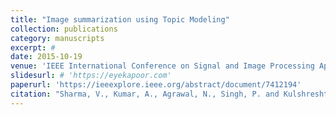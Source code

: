 ```yaml
---
title: "Image summarization using Topic Modeling"
collection: publications
category: manuscripts
excerpt: #
date: 2015-10-19
venue: 'IEEE International Conference on Signal and Image Processing Applications (ICSIPA)'
slidesurl: # 'https://eyekapoor.com'
paperurl: 'https://ieeexplore.ieee.org/abstract/document/7412194'
citation: "Sharma, V., Kumar, A., Agrawal, N., Singh, P. and Kulshreshtha, R., 2015, October. Image summarization using topic modelling. In 2015 IEEE International Conference on Signal and Image Processing Applications (ICSIPA) (pp. 226-231). IEEE."
---
```


